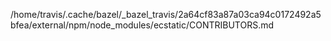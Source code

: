 /home/travis/.cache/bazel/_bazel_travis/2a64cf83a87a03ca94c0172492a5bfea/external/npm/node_modules/ecstatic/CONTRIBUTORS.md